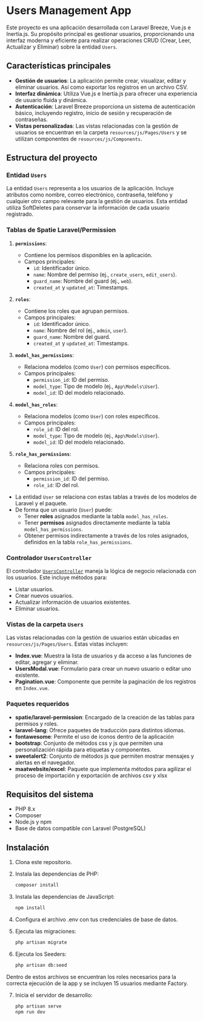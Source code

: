 # Users Management App

Este proyecto es una aplicación desarrollada con Laravel Breeze, Vue.js e Inertia.js. Su propósito principal es gestionar usuarios, proporcionando una interfaz moderna y eficiente para realizar operaciones CRUD (Crear, Leer, Actualizar y Eliminar) sobre la entidad `Users`.

## Características principales

- **Gestión de usuarios**: La aplicación permite crear, visualizar, editar y eliminar usuarios. Así como exportar los registros en un archivo CSV.
- **Interfaz dinámica**: Utiliza Vue.js e Inertia.js para ofrecer una experiencia de usuario fluida y dinámica.
- **Autenticación**: Laravel Breeze proporciona un sistema de autenticación básico, incluyendo registro, inicio de sesión y recuperación de contraseñas.
- **Vistas personalizadas**: Las vistas relacionadas con la gestión de usuarios se encuentran en la carpeta `resources/js/Pages/Users` y se utilizan componentes de `resources/js/Components`.

## Estructura del proyecto

### Entidad `Users`
La entidad `Users` representa a los usuarios de la aplicación. Incluye atributos como nombre, correo electrónico, contraseña, teléfono y cualquier otro campo relevante para la gestión de usuarios.
Esta entidad utiliza SoftDeletes para conservar la información de cada usuario registrado.

### Tablas de Spatie Laravel/Permission
1. **`permissions`**:
   - Contiene los permisos disponibles en la aplicación.
   - Campos principales:
     - `id`: Identificador único.
     - `name`: Nombre del permiso (ej., `create_users`, `edit_users`).
     - `guard_name`: Nombre del guard (ej., `web`).
     - `created_at` y `updated_at`: Timestamps.

2. **`roles`**:
   - Contiene los roles que agrupan permisos.
   - Campos principales:
     - `id`: Identificador único.
     - `name`: Nombre del rol (ej., `admin`, `user`).
     - `guard_name`: Nombre del guard.
     - `created_at` y `updated_at`: Timestamps.

3. **`model_has_permissions`**:
   - Relaciona modelos (como `User`) con permisos específicos.
   - Campos principales:
     - `permission_id`: ID del permiso.
     - `model_type`: Tipo de modelo (ej., `App\Models\User`).
     - `model_id`: ID del modelo relacionado.

4. **`model_has_roles`**:
   - Relaciona modelos (como `User`) con roles específicos.
   - Campos principales:
     - `role_id`: ID del rol.
     - `model_type`: Tipo de modelo (ej., `App\Models\User`).
     - `model_id`: ID del modelo relacionado.

5. **`role_has_permissions`**:
   - Relaciona roles con permisos.
   - Campos principales:
     - `permission_id`: ID del permiso.
     - `role_id`: ID del rol.

- La entidad `User` se relaciona con estas tablas a través de los modelos de Laravel y el paquete.
- De forma que un usuario (`User`) puede:
  - Tener **roles** asignados mediante la tabla `model_has_roles`.
  - Tener **permisos** asignados directamente mediante la tabla `model_has_permissions`.
  - Obtener permisos indirectamente a través de los roles asignados, definidos en la tabla `role_has_permissions`.


### Controlador `UsersController`
El controlador [`UsersController`](app/Http/Controllers/UsersController.php) maneja la lógica de negocio relacionada con los usuarios. Este incluye métodos para:
- Listar usuarios.
- Crear nuevos usuarios.
- Actualizar información de usuarios existentes.
- Eliminar usuarios.

### Vistas de la carpeta `Users`
Las vistas relacionadas con la gestión de usuarios están ubicadas en `resources/js/Pages/Users`. Estas vistas incluyen:
- **Index.vue**: Muestra la lista de usuarios y da acceso a las funciones de editar, agregar y eliminar.
- **UsersModal.vue**: Formulario para crear un nuevo usuario o editar uno existente.
- **Pagination.vue**: Componente que permite la paginación de los registros en `Index.vue`.

### Paquetes requeridos
- **spatie/laravel-permission**: Encargado de la creación de las tablas para permisos y roles.
- **laravel-lang**: Ofrece paquetes de traducción para distintos idiomas.
- **fontawesome**: Permite el uso de iconos dentro de la aplicación
- **bootstrap**: Conjunto de métodos css y js que permiten una personalización rápida para etiquetas y componentes.
- **sweetalert2**: Conjunto de métodos js que permiten mostrar mensajes y alertas en el navegador.
- **maatwebsite/excel**: Paquete que implementa métodos para agilizar el proceso de importación y exportación de archivos csv y xlsx

## Requisitos del sistema
- PHP 8.x
- Composer
- Node.js y npm
- Base de datos compatible con Laravel (PostgreSQL)

## Instalación
1. Clona este repositorio.
2. Instala las dependencias de PHP:
   ```bash
   composer install

3. Instala las dependencias de JavaScript:
    ```bash
    npm install

4. Configura el archivo .env con tus credenciales de base de datos.

5. Ejecuta las migraciones:
    ```bash
    php artisan migrate

6. Ejecuta los Seeders:
    ```bash
    php artisan db:seed
Dentro de estos archivos se encuentran los roles necesarios para la correcta ejecución de la app y se incluyen 15 usuarios mediante Factory.

7. Inicia el servidor de desarrollo:
    ```bash
    php artisan serve
    npm run dev
